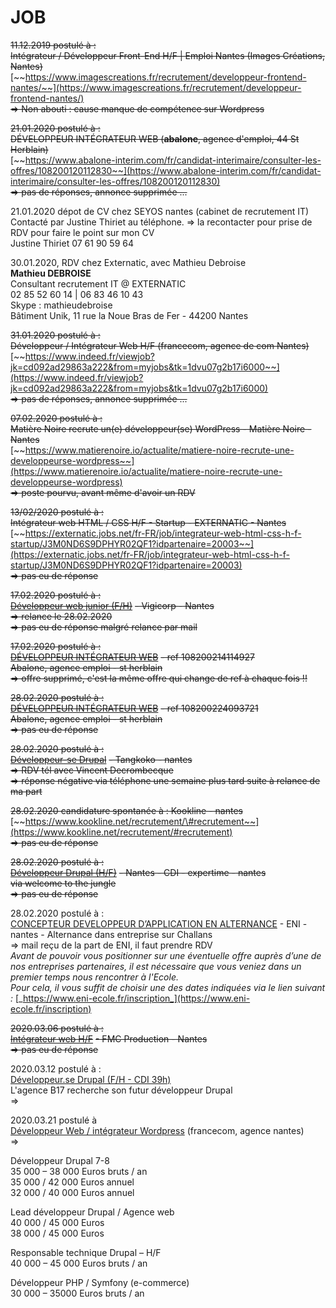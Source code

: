 # JOB

~~11.12.2019 postulé à :  
Intégrateur / Développeur Front-End H/F \| Emploi Nantes \(Images Créations, Nantes\)~~  
[~~https://www.imagescreations.fr/recrutement/developpeur-frontend-nantes/~~](https://www.imagescreations.fr/recrutement/developpeur-frontend-nantes/)  
~~=&gt; Non abouti : cause manque de compétence sur Wordpress~~

~~21.01.2020 postulé à :  
DÉVELOPPEUR INTÉGRATEUR WEB \(**abalone**, agence d'emploi, 44 St Herblain\)~~  
[~~https://www.abalone-interim.com/fr/candidat-interimaire/consulter-les-offres/108200120112830~~](https://www.abalone-interim.com/fr/candidat-interimaire/consulter-les-offres/108200120112830)  
~~=&gt; pas de réponses, annonce supprimée ...~~

21.01.2020 dépot de CV chez SEYOS nantes \(cabinet de recrutement IT\)  
Contacté par Justine Thiriet au téléphone. =&gt; la recontacter pour prise de RDV pour faire le point sur mon CV  
Justine Thiriet 07 61 90 59 64

30.01.2020, RDV chez Externatic, avec Mathieu Debroise  
**Mathieu DEBROISE**  
Consultant recrutement IT @ EXTERNATIC  
02 85 52 60 14 \| 06 83 46 10 43  
Skype : mathieudebroise  
Bâtiment Unik, 11 rue la Noue Bras de Fer - 44200 Nantes

~~31.01.2020 postulé à :  
Développeur / Intégrateur Web H/F \(francecom, agence de com Nantes\)~~  
[~~https://www.indeed.fr/viewjob?jk=cd092ad29863a222&from=myjobs&tk=1dvu07g2b17i6000~~](https://www.indeed.fr/viewjob?jk=cd092ad29863a222&from=myjobs&tk=1dvu07g2b17i6000)  
~~=&gt; pas de réponses, annonce supprimée ...~~

~~07.02.2020 postulé à :  
Matière Noire recrute un\(e\) développeur\(se\) WordPress - Matière Noire - Nantes~~  
[~~https://www.matierenoire.io/actualite/matiere-noire-recrute-une-developpeurse-wordpress~~](https://www.matierenoire.io/actualite/matiere-noire-recrute-une-developpeurse-wordpress)  
~~=&gt; poste pourvu, avant même d'avoir un RDV~~

~~13/02/2020 postulé à :  
Intégrateur web HTML / CSS H/F - Startup - EXTERNATIC - Nantes~~  
[~~https://externatic.jobs.net/fr-FR/job/integrateur-web-html-css-h-f-startup/J3M0ND6S9DPHYR02QF1?idpartenaire=20003~~](https://externatic.jobs.net/fr-FR/job/integrateur-web-html-css-h-f-startup/J3M0ND6S9DPHYR02QF1?idpartenaire=20003)  
~~=&gt; pas eu de réponse~~

~~17.02.2020 postulé à  :~~  
[~~Développeur web junior \(F/H\)~~](https://www.vigicorp.fr/emplois/developpeur-web-junior) ~~- Vigicorp - Nantes  
=&gt; relance le 28.02.2020  
=&gt; pas eu de réponse malgré relance par mail~~

~~17.02.2020 postulé à :~~  
[~~DÉVELOPPEUR INTÉGRATEUR WEB~~](https://www.abalone-interim.com/fr/candidat-interimaire/consulter-les-offres/108200214114927) ~~- ref 108200214114927  
Abalone, agence emploi - st herblain  
=&gt; offre supprimé, c'est la même offre qui change de ref à chaque fois !!~~

~~28.02.2020 postulé à :~~  
[~~DÉVELOPPEUR INTÉGRATEUR WEB~~](https://www.abalone-interim.com/fr/candidat-interimaire/consulter-les-offres/108200224093721) ~~- ref 108200224093721  
Abalone, agence emploi - st herblain  
=&gt; pas eu de réponse~~

~~28.02.2020 postulé à  :~~  
[~~Développeur-se Drupal~~](https://www.tangkoko.com/jobs) ~~- Tangkoko - nantes  
=&gt; RDV tél avec Vincent Decrombecque  
=&gt; réponse négative via téléphone une semaine plus tard suite à relance de ma part~~

~~28.02.2020 candidature spontanée à : Kookline - nantes~~  
[~~https://www.kookline.net/recrutement/\#recrutement~~](https://www.kookline.net/recrutement/#recrutement)  
~~=&gt; pas eu de réponse~~

~~28.02.2020 postulé à :~~  
[~~Développeur Drupal \(H/F\)~~](https://www.welcometothejungle.com/fr/companies/expertime/jobs/developpeur-drupal-h-f_nantes) ~~- Nantes - CDI - expertime - nantes  
via welcome to the jungle  
=&gt; pas eu de réponse~~

28.02.2020 postulé à :  
[CONCEPTEUR DEVELOPPEUR D’APPLICATION EN ALTERNANCE](https://www.indeed.fr/viewjob?jk=b33ae1fe30ad97f8&from=myjobs&tk=1e26k290b15ku000) - ENI - nantes - Alternance dans entreprise sur Challans  
=&gt; mail reçu de la part de ENI, il faut prendre RDV   
_Avant de pouvoir vous positionner sur une éventuelle offre auprès d’une de nos entreprises partenaires, il est nécessaire que vous veniez dans un premier temps nous rencontrer à l'Ecole.  
Pour cela, il vous suffit de choisir une des dates indiquées via le lien suivant :_ [_https://www.eni-ecole.fr/inscription_](https://www.eni-ecole.fr/inscription)

~~2020.03.06 postulé à :~~  
[~~Intégrateur web H/F~~](https://www.indeed.fr/viewjob?jk=7d2cfe044f60e59a&from=myjobs&tk=1e2nhut3q9scp800) ~~- FMC Production - Nantes  
=&gt; pas eu de réponse~~

2020.03.12 postulé à :  
[Développeur.se Drupal \(F/H - CDI 39h\)](https://www.b17.fr/recrutement)  
L'agence B17 recherche son futur développeur Drupal  
=&gt;   


2020.03.21 postulé à  
[Développeur Web / intégrateur Wordpress](https://www.indeed.fr/voir-emploi?alid=5d921eb574c76818d7a15880&from=ja%2CiaBackPress&jk=fae736b0b5b41b5c&l=Nantes%20%2844%29&q=d%C3%A9veloppeur%20web&rgtk=1e3v0pgg50e6i001&tk=1e3v0pgg50e6i001&utm_campaign=job_alerts&utm_medium=email&utm_source=jobseeker_emails) \(francecom, agence nantes\)  
=&gt;  














Développeur Drupal 7-8  
35 000 – 38 000 Euros bruts / an  
35 000 / 42 000 Euros annuel  
32 000 / 40 000 Euros annuel

Lead développeur Drupal / Agence web  
40 000 / 45 000 Euros  
38 000 / 45 000 Euros

  
Responsable technique Drupal – H/F  
40 000 – 45 000 Euros bruts / an

  
Développeur PHP / Symfony \(e-commerce\)  
30 000 – 35000 Euros bruts / an

